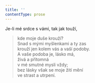 ```yaml
---
title: ''
contentType: prose
---
```


Je-li mé srdce s vámi, tak jak touží,

> kde moje duše krouží?  
> Snad s mými myšlenkami a ty zas  
> krouží jen kolem vás a vaší podoby.  
> A vaše podoba je, lásko má,  
> živá a přítomná  
> v mé smutné mysli vždy;  
> bez lásky však se moje žití mění  
> ve strast a utrpení.
